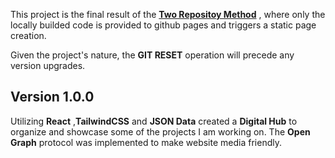 This project is the final result of the **[Two Repositoy Method](https://github.com/JohnPothos/vite-test-page)** , where only the locally builded code is provided to github pages and triggers a static page creation.

Given the project's nature, the **GIT RESET** operation will precede any version upgrades.

## Version 1.0.0

Utilizing **React** ,**TailwindCSS** and **JSON Data** created a **Digital Hub** to organize and showcase some of the projects I am working on. The **Open Graph** protocol was implemented to make website media friendly.